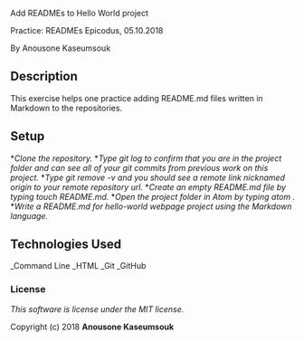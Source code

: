Add READMEs to Hello World project

Practice: READMEs Epicodus, 05.10.2018

By Anousone Kaseumsouk

## Description

This exercise helps one practice adding README.md files written in Markdown to the repositories.

## Setup

*_Clone the repository._
*_Type git log to confirm that you are in the project folder and can see all of your git commits from previous work on this project._
*_Type git remove -v and you should see a remote link nicknamed origin to your remote repository url._
*_Create an empty README.md file by typing touch README.md._
*_Open the project folder in Atom by typing atom ._
*_Write a README.md for hello-world webpage project using the Markdown language._

## Technologies Used

_Command Line
_HTML
_Git
_GitHub

### License

*This software is license under the MIT license.*

Copyright (c) 2018 **Anousone Kaseumsouk**
